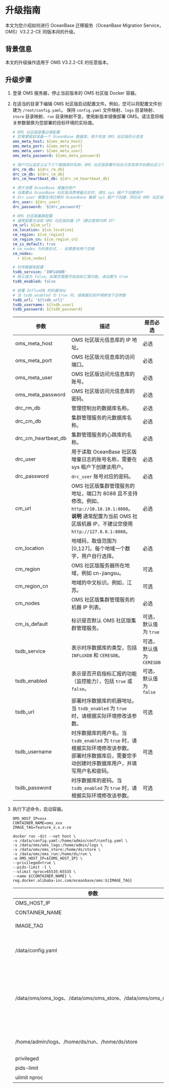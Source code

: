 # 升级指南

本文为您介绍如何进行 OceanBase 迁移服务（OceanBase Migration Service，OMS）V3.2.2-CE 同版本间的升级。

## 背景信息

本文的升级操作适用于 OMS V3.2.2-CE 的任意版本。

## 升级步骤

1. 登录 OMS 服务器，停止当前版本的 OMS 社区版 Docker 容器。

2. 在适当的目录下编辑 OMS 社区版启动配置文件。例如，您可以将配置文件创建为 `/root/config.yaml`。
保持 `config.yaml` 文件映射、`logs` 目录映射、`store` 目录映射、`run` 目录映射不变，使用新版本镜像部署 OMS。请注意将相关参数替换为您部署的目标环境的实际值。

    ```yaml
   # OMS 社区版部署必填配置
   # 您需要提前准备一个 OceanBase 数据库，用于存放 OMS 社区版的元信息
   oms_meta_host: ${oms_meta_host}
   oms_meta_port: ${oms_meta_port}
   oms_meta_user: ${oms_meta_user}
   oms_meta_password: ${oms_meta_password}

   # 用户可以自定义以下三个数据库的名称，OMS 社区版部署时会在元信息库中创建出这三个数据库
   drc_rm_db: ${drc_rm_db}
   drc_cm_db: ${drc_cm_db}
   drc_cm_heartbeat_db: ${drc_cm_heartbeat_db}
   
   # 用于消费 OceanBase 增量的用户
   # 当需要从 OceanBase 社区版消费增量日志时，请在 sys 租户下创建用户
   # drc user 需要在待迁移的 OceanBase 集群 sys 租户下创建，然后在 OMS 社区版 yaml 文件中指定
   drc_user: ${drc_user}
   drc_password: '${drc_password}'
   
   # OMS 社区版集群配置
   # 通常配置为当前 OMS 社区版机器 IP（建议使用内网 IP）
   cm_url: ${cm_url}
   cm_location: ${cm_location}
   cm_region: ${cm_region}
   cm_region_cn: ${cm_region_cn}
   cm_is_default: true
   # cm_nodes 为列表形式，- 前需要有两个空格
   cm_nodes:
      - ${cm_nodes}
   
   # 时序数据库配置
   tsdb_service: 'INFLUXDB'
   # 默认值为 false。如果您需要开启指标汇报功能，请设置为 true
   tsdb_enabled: false
   
   # 部署 InfluxDB 的机器地址
   # 当 tsdb_enabled 为 true 时，请根据实际环境修改下述参数
   tsdb_url: '${tsdb_url}'
   tsdb_username: ${tsdb_user}
   tsdb_password: ${tsdb_password}
   ```

   | 参数|                                                               描述                                                                |       是否必选        |
   |---------------------|---------------------------------------------------------------------------------------------------------------------------------|-------------------|
   | oms_meta_host       | OMS 社区版元信息库的 IP 地址。     | 必选                |
   | oms_meta_port       | OMS 社区版元信息库的访问端口。             | 必选                |
   | oms_meta_user       | OMS 社区版访问元信息库的账号。                                                       | 必选                |
   | oms_meta_password   | OMS 社区版访问元信息库的密码。                                                             | 必选                |
   | drc_rm_db           | 管理控制台的数据库名称。                                                                   | 必选                |
   | drc_cm_db           | 集群管理服务的元数据库名称。                                                                                                                   | 必选                |
   | drc_cm_heartbeat_db | 集群管理服务的心跳库的名称。                                                          | 必选                |
   | drc_user            | 用于读取 OceanBase 社区版增量日志的账号名称，需要在 sys 租户下创建该用户。                                                                                   | 必选                |
   | drc_password        | `drc_user` 账号对应的密码。                                                                   | 必选                |
   | cm_url              | OMS 社区版集群管理服务的地址，端口为 8088 且不支持修改。例如，`http://10.10.10.1:8088`。 **说明**  通常配置为当前 OMS 社区版机器 IP，不建议您使用 `http://127.0.0.1:8088`。 | 必选                |
   | cm_location         | 地域码，取值范围为 [0,127]。每个地域一个数字，用户自行选择。                                                                                          | 必选                |
   | cm_region           | OMS 社区版服务器所在地域，例如 cn-jiangsu。                                       | 可选                |
   | cm_region_cn        | 地域的中文标识。例如，江苏。                                                                    | 可选                |
   | cm_nodes            | OMS 社区版集群管理服务的机器 IP 列表。                                                   | 必选                |
   | cm_is_default       | 标识是否默认 OMS 社区版集群管理服务。  | 可选，默认值为 `true`    |
   | tsdb_service        | 表示时序数据库的类型，包括 `INFLUXDB` 和 `CERESDB`。                          | 可选，默认值为 `CERESDB` |
   | tsdb_enabled        | 表示是否开启指标汇报的功能（监控能力），包括 `true` 或 `false`。                                                                      | 可选，默认值为 `false`   |
   | tsdb_url            | 部署时序数据库的机器地址。当 `tsdb_enabled` 为 `true` 时，请根据实际环境修改该参数。    | 可选                |
   | tsdb_username       | 时序数据库的用户名。当 `tsdb_enabled` 为 `true` 时，请根据实际环境修改该参数。 部署时序数据库后，需要您手动创建时序数据库用户，并填写用户名和密码。     | 可选                |
   | tsdb_password       | 时序数据库的密码。当 `tsdb_enabled` 为 `true` 时，请根据实际环境修改该参数。 | 可选                |

3. 执行下述命令，启动容器。

   ```shell
   OMS_HOST_IP=xxx
   CONTAINER_NAME=oms_xxx
   IMAGE_TAG=feature_x.x.x-ce

   docker run -dit --net host \
   -v /data/config.yaml:/home/admin/conf/config.yaml \
   -v /data/oms/oms_logs:/home/admin/logs \
   -v /data/oms/oms_store:/home/ds/store \
   -v /data/oms/oms_run:/home/ds/run \
   -e OMS_HOST_IP=${OMS_HOST_IP} \
   --privileged=true \
   --pids-limit -1 \
   --ulimit nproc=65535:65535 \
   --name ${CONTAINER_NAME} \
   reg.docker.alibaba-inc.com/oceanbase/oms:${IMAGE_TAG}
   ```

   |         参数          |                                                                                                           描述
   |---------------------|-------------------------------------------------------------------------------------------------------------------------------------------------------------------------------------------------------------------------
   | OMS_HOST_IP         | 宿主机的 IP 地址。
   | CONTAINER_NAME      | 创建容器的名称。
   | IMAGE_TAG           | 镜像 TAG。格式为 feature_x.x.x-ce，请根据具体版本填写 x.x.x。
   | /data/config.yaml   | `config.yaml` 为上文配置的文件，请根据实际情况填写路径。`/home/admin/conf/config.yaml` 路径则无需修改。
   | /data/oms/oms_logs、/data/oms/oms_store、/data/oms/oms_run  | `/data/oms/oms_logs`、`/data/oms/oms_store` 和 `/data/oms/oms_run` 可以替换为在您的 OMS 社区版部署机器上创建的挂载目录，分别存放 OMS 社区版运行过程中产生的日志文件、日志拉取组件和同步组件生成的文件，在本机进行持久化。 **注意**  请提前准备好挂载目录，在后续的版本重新部署、升级中，挂载目录的位置必须保持不变。
   | /home/admin/logs、/home/ds/run、/home/ds/store    | `/home/admin/logs`、`/home/ds/store` 和 `/home/ds/run` 为容器内的固定目录，路径不可以修改。
   | privileged          | 为容器授予扩展权限。
   | pids-limit          | 配置容器的进程数限制，-1 表示不限制。
   | ulimit nproc        | 配置用户进程数的上限。
